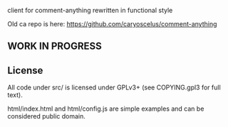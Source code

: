 client for comment-anything rewritten in functional style

Old ca repo is here: https://github.com/caryoscelus/comment-anything

WORK IN PROGRESS
----------------

License
-------
All code under src/ is licensed under GPLv3+ (see COPYING.gpl3 for full text).

html/index.html and html/config.js are simple examples and can be considered
public domain.
